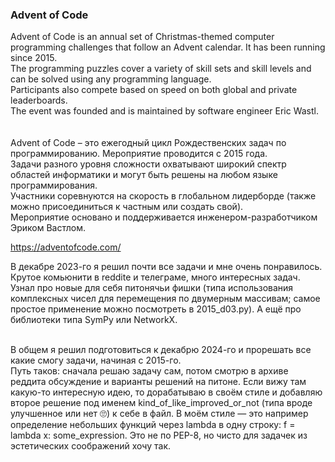 ### Advent of Code

Advent of Code is an annual set of Christmas-themed computer programming challenges that follow an Advent calendar. It has been running since 2015.<BR>
The programming puzzles cover a variety of skill sets and skill levels and can be solved using any programming language.<BR>
Participants also compete based on speed on both global and private leaderboards.<BR>
The event was founded and is maintained by software engineer Eric Wastl.<BR>
<BR>
<BR>
Advent of Code – это ежегодный цикл Рождественских задач по программированию. Мероприятие проводится с 2015 года.<BR>
Задачи разного уровня сложности охватывают широкий спектр областей информатики и могут быть решены на любом языке программирования.<BR>
Участники соревнуются на скорость в глобальном лидерборде (также можно присоединиться к частным или создать свой).<BR>
Мероприятие основано и поддерживается инженером-разработчиком Эриком Вастлом.<BR>

https://adventofcode.com/ <BR>

В декабре 2023-го я решил почти все задачи и мне очень понравилось. Крутое комьюнити в reddite и телеграме, много интересных задач. Узнал про новые для себя питонячьи фишки (типа использования комплексных чисел для перемещения по двумерным массивам; самое простое применение можно посмотреть в 2015_d03.py). А ещё про библиотеки типа SymPy или NetworkX.<BR><BR>

В общем я решил подготовиться к декабрю 2024-го и прорешать все какие смогу задачи, начиная с 2015-го.<BR>
Путь таков: сначала решаю задачу сам, потом смотрю в архиве реддита обсуждение и варианты решений на питоне. Если вижу там какую-то интересную идею, то дорабатываю в своём стиле и добавляю второе решение под именем kind_of_like_improved_or_not (типа вроде улучшенное или нет 🙄) к себе в файл. В моём стиле — это например определение небольших функций через lambda в одну строку: f = lambda x: some_expression. Это не по PEP-8, но чисто для задачек из эстетических соображений хочу так.